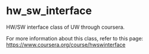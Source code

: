 hw_sw_interface
===============

HW/SW interface class of UW through coursera.

For more information about this class, refer to this page:
https://www.coursera.org/course/hwswinterface

